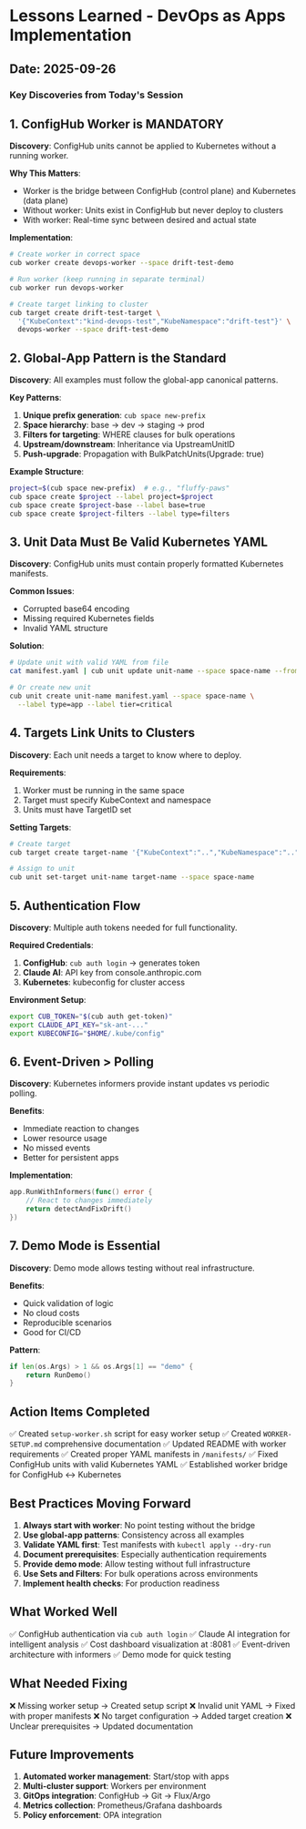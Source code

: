 # Lessons Learned - DevOps as Apps Implementation

## Date: 2025-09-26

### Key Discoveries from Today's Session

## 1. ConfigHub Worker is MANDATORY
**Discovery**: ConfigHub units cannot be applied to Kubernetes without a running worker.

**Why This Matters**:
- Worker is the bridge between ConfigHub (control plane) and Kubernetes (data plane)
- Without worker: Units exist in ConfigHub but never deploy to clusters
- With worker: Real-time sync between desired and actual state

**Implementation**:
```bash
# Create worker in correct space
cub worker create devops-worker --space drift-test-demo

# Run worker (keep running in separate terminal)
cub worker run devops-worker

# Create target linking to cluster
cub target create drift-test-target \
  '{"KubeContext":"kind-devops-test","KubeNamespace":"drift-test"}' \
  devops-worker --space drift-test-demo
```

## 2. Global-App Pattern is the Standard
**Discovery**: All examples must follow the global-app canonical patterns.

**Key Patterns**:
1. **Unique prefix generation**: `cub space new-prefix`
2. **Space hierarchy**: base → dev → staging → prod
3. **Filters for targeting**: WHERE clauses for bulk operations
4. **Upstream/downstream**: Inheritance via UpstreamUnitID
5. **Push-upgrade**: Propagation with BulkPatchUnits(Upgrade: true)

**Example Structure**:
```bash
project=$(cub space new-prefix)  # e.g., "fluffy-paws"
cub space create $project --label project=$project
cub space create $project-base --label base=true
cub space create $project-filters --label type=filters
```

## 3. Unit Data Must Be Valid Kubernetes YAML
**Discovery**: ConfigHub units must contain properly formatted Kubernetes manifests.

**Common Issues**:
- Corrupted base64 encoding
- Missing required Kubernetes fields
- Invalid YAML structure

**Solution**:
```bash
# Update unit with valid YAML from file
cat manifest.yaml | cub unit update unit-name --space space-name --from-stdin

# Or create new unit
cub unit create unit-name manifest.yaml --space space-name \
  --label type=app --label tier=critical
```

## 4. Targets Link Units to Clusters
**Discovery**: Each unit needs a target to know where to deploy.

**Requirements**:
1. Worker must be running in the same space
2. Target must specify KubeContext and namespace
3. Units must have TargetID set

**Setting Targets**:
```bash
# Create target
cub target create target-name '{"KubeContext":"..","KubeNamespace":".."}' worker-name

# Assign to unit
cub unit set-target unit-name target-name --space space-name
```

## 5. Authentication Flow
**Discovery**: Multiple auth tokens needed for full functionality.

**Required Credentials**:
1. **ConfigHub**: `cub auth login` → generates token
2. **Claude AI**: API key from console.anthropic.com
3. **Kubernetes**: kubeconfig for cluster access

**Environment Setup**:
```bash
export CUB_TOKEN="$(cub auth get-token)"
export CLAUDE_API_KEY="sk-ant-..."
export KUBECONFIG="$HOME/.kube/config"
```

## 6. Event-Driven > Polling
**Discovery**: Kubernetes informers provide instant updates vs periodic polling.

**Benefits**:
- Immediate reaction to changes
- Lower resource usage
- No missed events
- Better for persistent apps

**Implementation**:
```go
app.RunWithInformers(func() error {
    // React to changes immediately
    return detectAndFixDrift()
})
```

## 7. Demo Mode is Essential
**Discovery**: Demo mode allows testing without real infrastructure.

**Benefits**:
- Quick validation of logic
- No cloud costs
- Reproducible scenarios
- Good for CI/CD

**Pattern**:
```go
if len(os.Args) > 1 && os.Args[1] == "demo" {
    return RunDemo()
}
```

## Action Items Completed

✅ Created `setup-worker.sh` script for easy worker setup
✅ Created `WORKER-SETUP.md` comprehensive documentation
✅ Updated README with worker requirements
✅ Created proper YAML manifests in `/manifests/`
✅ Fixed ConfigHub units with valid Kubernetes YAML
✅ Established worker bridge for ConfigHub ↔ Kubernetes

## Best Practices Moving Forward

1. **Always start with worker**: No point testing without the bridge
2. **Use global-app patterns**: Consistency across all examples
3. **Validate YAML first**: Test manifests with `kubectl apply --dry-run`
4. **Document prerequisites**: Especially authentication requirements
5. **Provide demo mode**: Allow testing without full infrastructure
6. **Use Sets and Filters**: For bulk operations across environments
7. **Implement health checks**: For production readiness

## What Worked Well

✅ ConfigHub authentication via `cub auth login`
✅ Claude AI integration for intelligent analysis
✅ Cost dashboard visualization at :8081
✅ Event-driven architecture with informers
✅ Demo mode for quick testing

## What Needed Fixing

❌ Missing worker setup → Created setup script
❌ Invalid unit YAML → Fixed with proper manifests
❌ No target configuration → Added target creation
❌ Unclear prerequisites → Updated documentation

## Future Improvements

1. **Automated worker management**: Start/stop with apps
2. **Multi-cluster support**: Workers per environment
3. **GitOps integration**: ConfigHub → Git → Flux/Argo
4. **Metrics collection**: Prometheus/Grafana dashboards
5. **Policy enforcement**: OPA integration